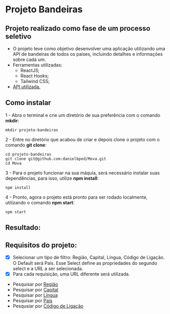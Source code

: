 # Projeto Bandeiras

## Projeto realizado como fase de um processo seletivo
  - O projeto teve como objetivo desenvolver uma aplicação utilizando uma API de bandeiras de todos os países, incluindo detalhes e informações sobre cada um.
  - Ferramentas utilizadas:
    - ReactJS;
    - React Hooks;
    - Tailwind CSS;
  - [API utilizada.](https://restcountries.eu/#api-endpoints-code)

## Como instalar
  1 - Abra o terminal e crie um diretório de sua preferência com o comando **mkdir**:
  
    mkdir projeto-bandeiras
    
  2 - Entre no diretório que acabou de criar e depois clone o projeto com o comando **git clone**:
  
    cd projeto-bandeiras
    git clone git@github.com:danielbped/Mova.git
    cd Mova
    
  3 - Para o projeto funcionar na sua máquia, será necessário instalar suas dependências, para isso, utilize **npm install**:
  
    npm install
    
  4 - Pronto, agora o projeto está pronto para ser rodado localmente, utilizando o comando **npm start**:
  
    npm start
  
 ## Resultado:
 
 ## Requisitos do projeto:
 - [x] Selecionar um tipo de filtro: Região, Capital, Língua, Código de Ligação. O Default será País. Esse Select define as propriedades do segundo select e a URL a ser selecionada.
 - [x] Para cada requisição, uma URL diferente será utilizada.
  - Pesquisar por [Região]()
  - Pesquisar por [Capital]()
  - Pesquisar por [Língua]()
  - Pesquisar por [País]()
  - Pesqusiar por [Código de Ligação]()
